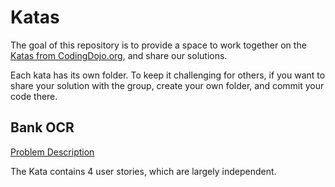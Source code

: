 # Katas

The goal of this repository is to provide a space to work together on the [Katas from CodingDojo.org](http://codingdojo.org/KataCatalogue/), and share our solutions.

Each kata has its own folder. To keep it challenging for others, if you want to share your solution with the group, create your own folder, and commit your code there.

## Bank OCR

[Problem Description](http://codingdojo.org/kata/BankOCR/)

The Kata contains 4 user stories, which are largely independent.